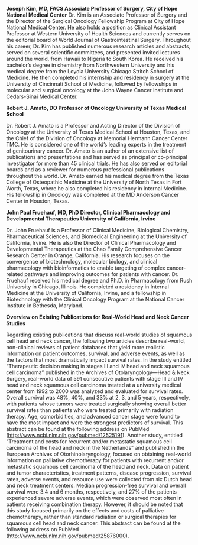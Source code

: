 **Joseph Kim, MD, FACS
Associate Professor of Surgery, City of Hope National Medical Center**
Dr. Kim is an Associate Professor of Surgery and the Director of the Surgical Oncology Fellowship Program at City of Hope National Medical Center. He also holds a position as Clinical Assistant Professor at Western University of Health Sciences and currently serves on the editorial board of World Journal of Gastrointestinal Surgery. Throughout his career, Dr. Kim has published numerous research articles and abstracts, served on several scientific committees, and presented invited lectures around the world, from Hawaii to Nigeria to South Korea. He received his bachelor’s degree in chemistry from Northwestern University and his medical degree from the Loyola University Chicago Stritch School of Medicine. He then completed his internship and residency in surgery at the University of Cincinnati School of Medicine, followed by fellowships in molecular and surgical oncology at the John Wayne Cancer Institute and Cedars-Sinai Medical Center.

**Robert J. Amato, DO
Professor of Oncology
University of Texas Medical School**

Dr. Robert J. Amato is a Professor and Acting Director of the Division of Oncology at the University of Texas Medical School at Houston, Texas, and the Chief of the Division of Oncology at Memorial Hermann Cancer Center TMC. He is considered one of the world’s leading experts in the treatment of genitourinary cancer. Dr. Amato is an author of an extensive list of publications and presentations and has served as principal or co-principal investigator for more than 45 clinical trials. He has also served on editorial boards and as a reviewer for numerous professional publications throughout the world. Dr. Amato earned his medical degree from the Texas College of Osteopathic Medicine at the University of North Texas in Fort Worth, Texas, where he also completed his residency in Internal Medicine. His fellowship in Oncology was completed at the MD Anderson Cancer Center in Houston, Texas.

**John Paul Fruehauf, MD, PhD
Director, Clinical Pharmacology and Developmental Therapeutics
University of California, Irvine**

Dr. John Fruehauf is a Professor of Clinical Medicine, Biological Chemistry, Pharmaceutical Sciences, and Biomedical Engineering at the University of California, Irvine. He is also the Director of Clinical Pharmacology and Developmental Therapeutics at the Chao Family Comprehensive Cancer Research Center in Orange, California. His research focuses on the convergence of biotechnology, molecular biology, and clinical pharmacology with bioinformatics to enable targeting of complex cancer-related pathways and improving outcomes for patients with cancer. Dr. Fruehauf received his medical degree and Ph.D. in Pharmacology from Rush University in Chicago, Illinois. He completed a residency in Internal Medicine at the University of California, Irvine, and a fellowship in Biotechnology with the Clinical Oncology Program at the National Cancer Institute in Bethesda, Maryland.

**Overview on Existing Publications for Real-World Head and Neck Cancer Studies**

Regarding existing publications that discuss real-world studies of squamous cell head and neck cancer,  the following two articles describe real-world, non-clinical reviews of patient databases that yield more realistic information on patient outcomes, survival, and adverse events, as well as the factors that most dramatically impact survival rates. In the study entitled “Therapeutic decision making in stages III and IV head and neck squamous cell carcinoma” published in the Archives of Otolaryngology—Head & Neck Surgery, real-world data of 591 consecutive patients with stage III and IV head and neck squamous cell carcinoma treated at a university medical center from 1992 to 2000 was analyzed and evaluated for survival rates. Overall survival was 48%, 40%, and 33% at 2, 3, and 5 years, respectively, with patients whose tumors were treated surgically showing overall better survival rates than patients who were treated primarily with radiation therapy. Age, comorbidities, and advanced cancer stage were found to have the most impact and were the strongest predictors of survival. This abstract can be found at the following address on PubMed (http://www.ncbi.nlm.nih.gov/pubmed/12525191). Another study, entitled “Treatment and costs for recurrent and/or metastatic squamous cell carcinoma of the head and neck in the Netherlands” and published in the European Archives of Otorhinolaryngology, focused on obtaining real-world information on palliative chemotherapy for patients with recurrent and/or metastatic squamous cell carcinoma of the head and neck. Data on patient and tumor characteristics, treatment patterns, disease progression, survival rates, adverse events, and resource use were collected from six Dutch head and neck treatment centers. Median progression-free survival and overall survival were 3.4 and 6 months, respectively, and 27% of the patients experienced severe adverse events, which were observed most often in patients receiving combination therapy. However, it should be noted that this study focused primarily on the effects and costs of palliative chemotherapy, rather than standard radiation or surgical therapies for squamous cell head and neck cancer. This abstract can be found at the following address on PubMed (http://www.ncbi.nlm.nih.gov/pubmed/25876000).
